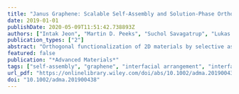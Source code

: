 ```yaml
---
title: "Janus Graphene: Scalable Self-Assembly and Solution-Phase Orthogonal Functionalization"
date: 2019-01-01
publishDate: 2020-05-09T11:51:42.738893Z
authors: ["Intak Jeon", "Martin D. Peeks", "Suchol Savagatrup", "Lukas Zeininger", "Sehoon Chang", "Gawain Thomas", "Wei Wang", "Timothy M. Swager"]
publication_types: ["2"]
abstract: "Orthogonal functionalization of 2D materials by selective assembly at interfaces provides opportunities to create new materials with transformative properties. Challenges remain in realizing controllable, scalable surface-selective, and orthogonal functionalization. Herein, dynamic covalent assembly is reported that directs the functionalization of graphene surfaces at liquid–liquid interfaces. This process allows facile addition and segregation of chemical functionalities to impart Janus characteristics to graphenes. Specifically, dynamic covalent functionalization is accomplished via Meisenheimer complexes produced by reactions of primary amines with pendant dinitroaromatics attached to graphenes. Janus graphenes are demonstrated to be powerful surfactants that organize at water/organic, water/fluorocarbon, and organic/fluorocarbon liquid interfaces. This approach provides general access to the creation of diverse surfactant materials and promising building blocks for 2D materials."
featured: false
publication: "*Advanced Materials*"
tags: ["self-assembly", "graphene", "interfacial arrangement", "interfacial trapping", "Janus"]
url_pdf: "https://onlinelibrary.wiley.com/doi/abs/10.1002/adma.201900438"
doi: "10.1002/adma.201900438"
---
```


